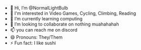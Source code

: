 - 👋 Hi, I’m @NormalLightBulb
- 👀 I'm interested in Video Games, Cycling, Climbing, Reading
- 🌱 I’m currently learning computing
- 💞️ I’m looking to collaborate on nothing muahahahah
- 📫 you can reach me on discord
- 😄 Pronouns: They/Them
- ⚡ Fun fact: I like sushi 

<!---
NormalLightBulb/NormalLightBulb is a ✨ special ✨ repository because its `README.md` (this file) appears on your GitHub profile.
You can click the Preview link to take a look at your changes.
--->

